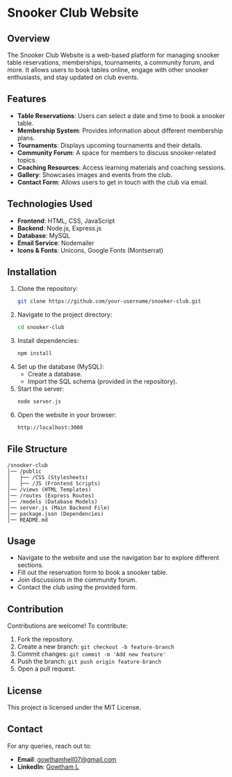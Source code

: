 # Snooker Club Website

## Overview
The Snooker Club Website is a web-based platform for managing snooker table reservations, memberships, tournaments, a community forum, and more. It allows users to book tables online, engage with other snooker enthusiasts, and stay updated on club events.

## Features
- **Table Reservations**: Users can select a date and time to book a snooker table.
- **Membership System**: Provides information about different membership plans.
- **Tournaments**: Displays upcoming tournaments and their details.
- **Community Forum**: A space for members to discuss snooker-related topics.
- **Coaching Resources**: Access learning materials and coaching sessions.
- **Gallery**: Showcases images and events from the club.
- **Contact Form**: Allows users to get in touch with the club via email.

## Technologies Used
- **Frontend**: HTML, CSS, JavaScript
- **Backend**: Node.js, Express.js
- **Database**: MySQL
- **Email Service**: Nodemailer
- **Icons & Fonts**: Unicons, Google Fonts (Montserrat)

## Installation
1. Clone the repository:
   ```sh
   git clone https://github.com/your-username/snooker-club.git
   ```
2. Navigate to the project directory:
   ```sh
   cd snooker-club
   ```
3. Install dependencies:
   ```sh
   npm install
   ```
4. Set up the database (MySQL):
   - Create a database.
   - Import the SQL schema (provided in the repository).
5. Start the server:
   ```sh
   node server.js
   ```
6. Open the website in your browser:
   ```sh
   http://localhost:3000
   ```

## File Structure
```
/snooker-club
│── /public
│   ├── /CSS (Stylesheets)
│   ├── /JS (Frontend Scripts)
│── /views (HTML Templates)
│── /routes (Express Routes)
│── /models (Database Models)
│── server.js (Main Backend File)
│── package.json (Dependencies)
│── README.md
```

## Usage
- Navigate to the website and use the navigation bar to explore different sections.
- Fill out the reservation form to book a snooker table.
- Join discussions in the community forum.
- Contact the club using the provided form.

## Contribution
Contributions are welcome! To contribute:
1. Fork the repository.
2. Create a new branch: `git checkout -b feature-branch`
3. Commit changes: `git commit -m 'Add new feature'`
4. Push the branch: `git push origin feature-branch`
5. Open a pull request.

## License
This project is licensed under the MIT License.

## Contact
For any queries, reach out to:
- **Email**: gowthamhell07@gmail.com
- **LinkedIn**: [Gowtham L](https://www.linkedin.com/in/gowtham-l-026153308)


